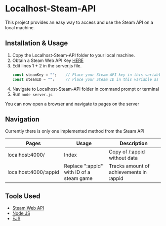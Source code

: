 # Localhost-Steam-API
This project provides an easy way to access and use the Steam API on a local machine.

## Installation & Usage
1. Copy the Localhost-Steam-API folder to your local machine.
2. Obtain a Steam Web API Key [HERE](https://steamcommunity.com/dev/apikey)
3. Edit lines 1 + 2 in the server.js file.
    ```javascript
    const steamKey = "";    // Place your Steam API key in this variable as a string
    const steamID = "";     // Place your Steam ID in this variable as a string
    ```
4. Navigate to Localhost-Steam-API folder in command prompt or terminal
5. Run `node server.js`

You can now open a browser and navigate to pages on the server

## Navigation
Currently there is only one implemented method from the Steam API


| Pages                 | Usage         | Description  |
| --------------------- | ------------- | ------------ |
| localhost:4000/       | Index         | Copy of /:appid without data |
| localhost:4000/:appid | Replace ":appid" with ID of a steam game | Tracks amount of achievements in :appid |

## Tools Used
+ [Steam Web API](https://partner.steamgames.com/doc/webapi_overview)
+ [Node JS](https://nodejs.org/en/)
+ [EJS](http://ejs.co/)
